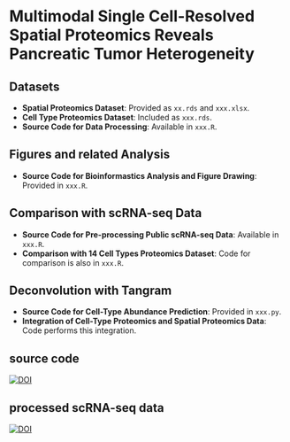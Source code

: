 # Multimodal Single Cell-Resolved Spatial Proteomics Reveals Pancreatic Tumor Heterogeneity

## Datasets
- **Spatial Proteomics Dataset**: Provided as `xx.rds` and `xxx.xlsx`.
- **Cell Type Proteomics Dataset**: Included as `xxx.rds`.
- **Source Code for Data Processing**: Available in `xxx.R`.

## Figures and related Analysis
- **Source Code for Bioinformastics Analysis and Figure Drawing**: Provided in `xxx.R`.

## Comparison with scRNA-seq Data
- **Source Code for Pre-processing Public scRNA-seq Data**: Available in `xxx.R`.
- **Comparison with 14 Cell Types Proteomics Dataset**: Code for comparison is also in `xxx.R`.

## Deconvolution with Tangram
- **Source Code for Cell-Type Abundance Prediction**: Provided in `xxx.py`.
- **Integration of Cell-Type Proteomics and Spatial Proteomics Data**: Code performs this integration.

## source code
[![DOI](https://zenodo.org/badge/DOI/10.5281/zenodo.13982456.svg)](https://doi.org/10.5281/zenodo.13982456)

## processed scRNA-seq data
[![DOI](https://zenodo.org/badge/DOI/10.5281/zenodo.13981063.svg)](https://doi.org/10.5281/zenodo.13981063)
